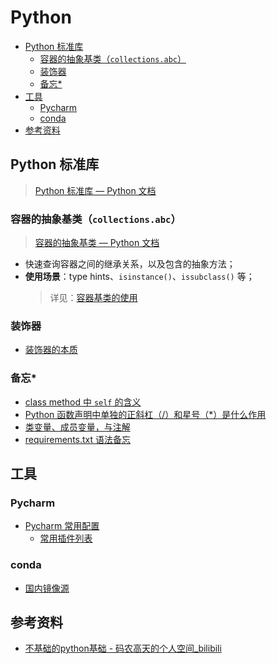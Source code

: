 Python
===

<!-- TOC -->
- [Python 标准库](#python-标准库)
    - [容器的抽象基类（`collections.abc`）](#容器的抽象基类collectionsabc)
    - [装饰器](#装饰器)
    - [备忘*](#备忘)
- [工具](#工具)
    - [Pycharm](#pycharm)
    - [conda](#conda)
- [参考资料](#参考资料)
<!-- TOC -->

## Python 标准库
> [Python 标准库 — Python 文档](https://docs.python.org/zh-cn/3/library/index.html)

### 容器的抽象基类（`collections.abc`）
> [容器的抽象基类 — Python 文档](https://docs.python.org/zh-cn/3/library/collections.abc.html#collections-abstract-base-classes)  

- 快速查询容器之间的继承关系，以及包含的抽象方法；
- **使用场景**：type hints、`isinstance()`、`issubclass()` 等；
    > 详见：[容器基类的使用](./_archives/2022/08/Python容器基类的使用.md)

### 装饰器
- [装饰器的本质](./_archives/2022/05/python装饰器的本质.md)

### 备忘*
- [class method 中 `self` 的含义](./_archives/2022/06/python类方法中self的含义.md)
- [Python 函数声明中单独的正斜杠（/）和星号（*）是什么作用](./_archives/2022/07/python函数声明中单独的正斜杠和星号是什么意思.md)
- [类变量、成员变量，与注解](./_archives/2022/07/python类变量和成员变量的最佳实践)
- [requirements.txt 语法备忘](./_archives/2022/09/python-requirements语法.md)


## 工具

### Pycharm
- [Pycharm 常用配置](./_archives/2022/07/PyCharm常用配置.md)
    - [常用插件列表](./_archives/2022/07/PyCharm常用配置.md#常用插件)

### conda
- [国内镜像源](./_archives/2022/06/python国内镜像源.md)


## 参考资料
- [不基础的python基础 - 码农高天的个人空间_bilibili](https://space.bilibili.com/245645656/channel/collectiondetail?sid=346060)